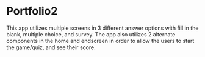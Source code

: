 # Portfolio2

This app utilizes multiple screens in 3 different answer options with fill in the blank, multiple choice, and survey. The app also utilizes 2 alternate components in the home and endscreen in order to allow the users to start the game/quiz, and see their score. 
